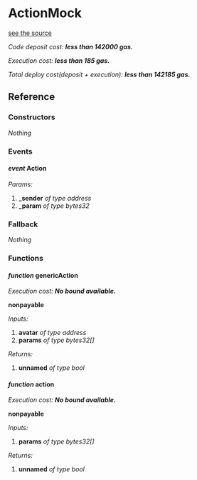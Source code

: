 # ActionMock
[see the source](https://github.com/daostack/daostack/tree/master/contracts/test/ActionMock.sol)

*Code deposit cost: **less than 142000 gas.***

*Execution cost: **less than 185 gas.***

*Total deploy cost(deposit + execution): **less than 142185 gas.***

> 

## Reference
### Constructors
*Nothing*
### Events
#### *event* Action
*Params:*

1. **_sender** *of type address*
2. **_param** *of type bytes32*


### Fallback
*Nothing*
### Functions
#### *function* genericAction

*Execution cost: **No bound available.***

**nonpayable**

*Inputs:*

1. **avatar** *of type address*
2. **params** *of type bytes32[]*

*Returns:*

1. **unnamed** *of type bool*


#### *function* action

*Execution cost: **No bound available.***

**nonpayable**

*Inputs:*

1. **params** *of type bytes32[]*

*Returns:*

1. **unnamed** *of type bool*


